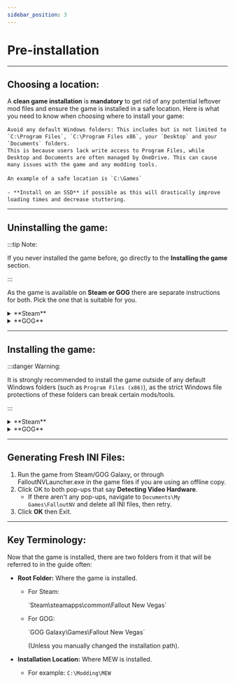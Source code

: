 ```yaml
---
sidebar_position: 3
---
```


# Pre-installation

---

## Choosing a location:

A **clean game installation** is <span class="custom-text">**mandatory**</span> to get rid of any potential leftover mod files and ensure the game is installed in a safe location. Here is what you need to know when choosing where to install your game:

    Avoid any default Windows folders: This includes but is not limited to `C:\Program Files`, `C:\Program Files x86`, your `Desktop` and your `Documents` folders.
    This is because users lack write access to Program Files, while Desktop and Documents are often managed by OneDrive. This can cause many issues with the game and any modding tools.

    An example of a safe location is `C:\Games`

    - **Install on an SSD** if possible as this will drastically improve loading times and decrease stuttering.

---

## Uninstalling the game:

:::tip Note:

If you never installed the game before, go directly to the **Installing the game** section. 

:::

As the game is available on **Steam or GOG** there are separate instructions for both. Pick the one that is suitable for you.

<details>

<summary className="big-summary">**Steam**</summary>

1. Open Steam and go to your **Library**.
2. Find **Fallout: New Vegas** in the list.
3. Right-click on it and select **Manage** -> **Uninstall**.
4. Navigate to `Steam\steamapps\common` and, if present, delete the Fallout New Vegas folder.
5. Navigate to `Documents\My Games\FalloutNV` and delete all INI files inside it.

</details>

<details>

<summary className="big-summary">**GOG**</summary>

1. Open GOG and go to your **Library**.
2. Find **Fallout: New Vegas** in the list.
3. Right-click on it and select **Manage Installation** -> **Uninstall**.
    - If you used an offline installer then run the **unins000.exe** file in the game's Root folder.
4. Navigate to `Documents\My Games\FalloutNV` and delete all INI files inside it.

</details>

---

## Installing the game:


:::danger Warning:

It is strongly recommended to install the game outside of any default Windows folders (such as `Program Files (x86)`), as the strict Windows file protections of these folders can break certain mods/tools. 

:::

<details>

<summary className="big-summary">**Steam**</summary>

In order to install the game outside of `Program Files (x86)` we will use a tool called **Steam Library Setup Tool** to create a **new Steam library folder** outside of any default Windows folders.

If you already have Steam installed outside of any default windows folders then go directly to step 1 of the next section and install the games to your custom Steam library. 

1. Completely exit out of Steam using Task Manager or System Tray.
<p>![ExitingSteam](../static/img/ExitingSteam.webp)</p>
2. Download the **steam_library_setup_tool-3.2.exe** file from [here](https://github.com/LostDragonist/steam-library-setup-tool/releases).
3. Once downloaded, run the file and add a new entry by clicking **Add Row**.
4. Type the chosen path under **Path**, e.g. `C:\Games\Steam`
5. Click **Accept** then **Yes**  if prompted to create a new folder.
6. The tool will ask to exit, select **OK** .
<p>![SteamLibraryTool](../static/img/SteamLibraryToolSetup.webp)</p>
<p></p>
1. Open Steam and go to your **Library**.
2. Find **Fallout: New Vegas** in the list and select **Install**.
3. Select the library folder created with the tool, which will be the **second** C:\ entry if you are installing on the main drive.
<p>![SteamLocationPick](../static/img/SteamLocationPick.webp)</p>
4. Select **Next** then wait for the install to finish.
    - If you still do not see your new library, restart your PC.

</details>

<details>

<summary className="big-summary">**GOG**</summary>

1. Open GOG and go to your **Library**.
2. Find **Fallout: New Vegas** in the list and select Install.
3. Set the Install to location to a location of your choice.
    - It is **required** to install the game outside of any default Windows folders (e.g., `Program Files x86`).

</details>

---

## Generating Fresh INI Files:


1. Run the game from Steam/GOG Galaxy, or through FalloutNVLauncher.exe in the game files if you are using an offline copy.
2. Click OK to both pop-ups that say **Detecting Video Hardware**.
    - If there aren't any pop-ups, navigate to `Documents\My Games\FalloutNV` and delete all INI files, then retry.
3. Click **OK** then Exit.

---

## Key Terminology:

Now that the game is installed, there are two folders from it that will be referred to in the guide often: 


- **Root Folder:** Where the game is installed.

  - For Steam:
    <p>`Steam\steamapps\common\Fallout New Vegas`</p>

  - For GOG:
    <p>`GOG Galaxy\Games\Fallout New Vegas`</p>
    (Unless you manually changed the installation path).

- **Installation Location:** Where MEW is installed.

  - For example: `C:\Modding\MEW`
